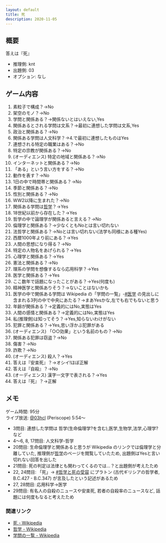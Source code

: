 ```yaml
---
layout: default
title: 死
description: 2020-11-05
---
```


## 概要

答えは『死』

- 推理側: knt
- 出題側: 03
- オプション: なし

## ゲーム内容

1. 素粒子で構成？→No
2. 架空のモノ？→No
3. 学問と関係ある？→関係ないとはいえない,Yes
4. 関係あるとされる学問は文系？→最初に連想した学問は文系,Yes
5. 政治と関係ある？→No
6. 関係ある学問は人文科学？→4.で最初に連想したものはYes
7. 連想される特定の職業はある？→No
8. 特定の宗教が関係ある？→No
9. (オーディエンス) 特定の地域と関係ある？→No
10. インターネットと関係ある？→No
11. 「ある」という言い方をする？→No
12. 動作を表す？→No
13. 1日の中で時間帯と関係ある？→No
14. 季節と関係ある？→No
15. 性別と関係ある？→No
16. WW2以降に生まれた？→No
17. 関係ある学問は[哲学](https://ja.wikipedia.org/wiki/%E5%93%B2%E5%AD%A6)？→Yes
18. 18世紀以前から存在した？→Yes
19. 哲学の中で論理学が関係あると言える？→No
20. 倫理学と関係ある？→少なくともNoとは言い切れない
21. 法哲学と関係ある？→Noとは言い切れない(法学も同様にある種Yes)
22. 西暦1000年より前にある？→Yes
23. 人間の思想になり得る？→No
24. 特定の人物名をあげられる？→Yes
25. 心理学と関係ある？→Yes
26. 憲法と関係ある？→No
27. 理系の学問を想像するなら応用科学？→Yes
28. 医学と関係ある？→Yes
29. ここ数年で話題になったことがある？→Yes(何度も)
30. 精神医学と関係ありそう？→ないことはないかも
31. 医学の中で関係ある学問は Wikipedia の「学問の一覧」-[#医学](https://ja.wikipedia.org/wiki/%E5%AD%A6%E5%95%8F%E3%81%AE%E4%B8%80%E8%A6%A7#%E5%8C%BB%E5%AD%A6) の見出しに含まれる3列の中で中央にあたる？→まあYesかな,左でも右でもないと思う
32. 年齢が関係ある？→定義的にはNo,実態はYes
33. 人間の感情と関係ある？→定義的にはNo,実態はYes
34. 私(推理側)は知ってそう？→Yes,知らないわけがない
35. 犯罪と関係ある？→Yes,思い浮かぶ犯罪がある
36. (オーディエンス) 「○○効果」という名前のもの？→No
37. 関係ある犯罪は窃盗？→No
38. 傷害？→No
39. 詐欺？→No
40. (オーディエンス) 殺人？→Yes
41. 答えは『安楽死』？→オシイ!ほぼ正解
42. 答えは『自殺』？→No
43. (オーディエンス) 漢字一文字で表される？→Yes
44. 答えは『死』？→正解

## メモ

ゲーム時間: 95分  
ライブ放送: [@03hcl](https://www.periscope.tv/03hcl/1ynJOqMzQWkKR?t=5m54s) (Periscope) 5:54～

- 3問目: 連想した学問は 哲学(生命倫理学?を含む),医学,生物学,法学,心理学?など
- 4～6, 8, 17問目: 人文科学-哲学
- 20問目: 生命倫理学と関係あると思うが Wikipedia のリンクでは倫理学と分離していた, 推理側が[哲学](https://ja.wikipedia.org/wiki/%E5%93%B2%E5%AD%A6)のページを閲覧していたため, 出題側はYesと言い切れない回答を出した
- 21問目: 死の判定は法律とも関わってくるのでは…？と出題側が考えたため
- 22, 24問目: 「死」→ [#哲学と死の受容](https://ja.wikipedia.org/wiki/%E6%AD%BB#%E5%93%B2%E5%AD%A6%E3%81%A8%E6%AD%BB%E3%81%AE%E5%8F%97%E5%AE%B9) にプラトン (古代ギリシアの哲学者, B.C.427 - B.C.347) が言及したという記述があるため
- 27, 28問目: 応用科学→医学
- 29問目: 有名人の自殺のニュースや安楽死, 若者の自殺率のニュースなど, 話題には何度もなると考えたため

### 関連リンク

- [死 - Wikipedia](https://ja.wikipedia.org/wiki/%E6%AD%BB)
- [哲学 - Wikipedia](https://ja.wikipedia.org/wiki/%E5%93%B2%E5%AD%A6)
- [学問の一覧 - Wikipedia](https://ja.wikipedia.org/wiki/%E5%AD%A6%E5%95%8F%E3%81%AE%E4%B8%80%E8%A6%A7)
